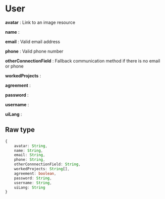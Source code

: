 # User

**avatar** : Link to an image resource

**name** :

**email** : Valid email address

**phone** : Valid phone number

**otherConnectionField** : Fallback communication method if there is no email or phone

**workedProjects** :

**agreement** :

**password** :

**username** :

**uiLang** :

## Raw type

```typescript
{
    avatar: String,
    name: String,
    email: String,
    phone: String,
    otherConnnectionField: String,
    workedProjects: String[],
    agreement: boolean,
    password: String,
    username: String,
    uiLang: String
}
```

